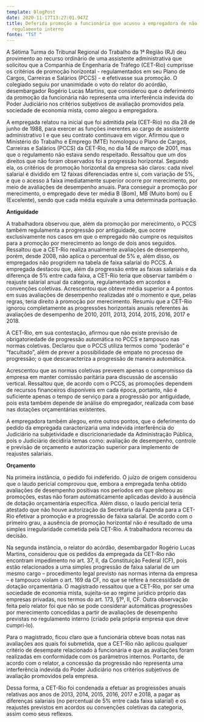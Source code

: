 ```yaml
---
template: BlogPost
date: 2020-11-17T13:27:01.947Z
title: Deferida promoção a funcionária que acusou a empregadora de não cumprir o
  regulamento interno
fonte: "TST "
---
```

A Sétima Turma do Tribunal Regional do Trabalho da 1ª Região (RJ) deu provimento ao recurso ordinário de uma assistente administrativa que solicitou que a Companhia de Engenharia de Tráfego (CET-Rio) cumprisse os critérios de promoção horizontal - regulamentados em seu Plano de Cargos, Carreiras e Salários (PCCS) - e efetivasse sua promoção. O colegiado seguiu por unanimidade o voto do relator do acórdão, desembargador Rogério Lucas Martins, que considerou que o deferimento da promoção da funcionária não representa uma interferência indevida do Poder Judiciário nos critérios subjetivos de avaliação promovidos pela sociedade de economia mista, como alegou a empregadora.

A empregada relatou na inicial que foi admitida pela (CET-Rio) no dia 28 de junho de 1988, para exercer as funções inerentes ao cargo de assistente administrativo I e que seu contrato continuava em vigor. Afirmou que o Ministério do Trabalho e Emprego (MTE) homologou o Plano de Cargos, Carreiras e Salários (PCCS) da CET-Rio, no dia 14 de março de 2001, mas que o regulamento não estava sendo respeitado. Ressaltou que um dos direitos que não foram observados foi a progressão horizontal. Segundo ela, os critérios de promoção horizontal da empresa são claros: cada nível salarial é dividido em 12 faixas diferenciadas entre si, com variação de 5%, e que o acesso à faixa imediatamente superior ocorre por merecimento, por meio de avaliações de desempenho anuais. Para conseguir a promoção por merecimento, o empregado deve ter média B (Bom), MB (Muito bom) ou E (Excelente), sendo que cada média equivale a uma determinada pontuação.

**Antiguidade**

A trabalhadora observou que, além da promoção por merecimento, o PCCS também regulamenta a progressão por antiguidade, que ocorre exclusivamente nos casos em que o empregado não cumpre os requisitos para a promoção por merecimento ao longo de dois anos seguidos. Ressaltou que a CET-Rio realiza anualmente avaliações de desempenho, porém, desde 2008, não aplica o percentual de 5% e, além disso, os empregados não progridem na tabela de faixa salarial do PCCS. A empregada destacou que, além da progressão entre as faixas salariais e da diferença de 5% entre cada faixa, a CET-Rio teria que observar também o reajuste salarial anual da categoria, regulamentado em acordos e convenções coletivas. Acrescentou que obteve média superior a 4 pontos em suas avaliações de desempenho realizadas até o momento e que, pelas regras, teria direito à promoção por merecimento. Resumiu que a CET-Rio ignorou completamente as progressões horizontais anuais referentes às avaliações de desempenho de 2010, 2011, 2013, 2014, 2015, 2016, 2017 e 2018.

A CET-Rio, em sua contestação, afirmou que não existe previsão de obrigatoriedade de progressão automática no PCCS e tampouco nas normas coletivas. Declarou que o PCCS utiliza termos como “poderão” e “facultado”, além de prever a possibilidade de empate no processo de progressão; o que descaracteriza a progressão de maneira automática.

Acrescentou que as normas coletivas preveem apenas o compromisso da empresa em manter comissão paritária para discussão de ascensão vertical. Ressaltou que, de acordo com o PCCS, as promoções dependem de recursos financeiros disponíveis em cada época, portanto, não é suficiente apenas o tempo de serviço para a progressão por antiguidade, pois esta também depende de análise do empregador, realizada com base nas dotações orçamentárias existentes.

A empregadora também alegou, entre outros pontos, que o deferimento do pedido da empregada caracterizaria uma indevida interferência do Judiciário na subjetividade e discricionariedade da Administração Pública, pois o Judiciário decidiria temas como: avaliação de desempenho, controle e previsão de orçamento e autorização superior para implemento de reajustes salariais.

**Orçamento**

Na primeira instância, o pedido foi indeferido. O juízo de origem considerou que o laudo pericial comprovou que, embora a empregada tenha obtido avaliações de desempenho positivas nos períodos em que pleiteou as promoções, estas não foram automaticamente aplicadas devido à ausência de dotação orçamentária específica. Além disso, o laudo pericial teria atestado que não houve autorização da Secretaria da Fazenda para a CET-Rio efetivar a promoção e a progressão de faixa salarial. De acordo com o primeiro grau, a ausência de promoção horizontal não é resultado de uma simples irregularidade cometida pela CET-Rio. A trabalhadora recorreu da decisão.

Na segunda instância, o relator do acórdão, desembargador Rogério Lucas Martins, considerou que os pedidos da empregada da CET-Rio não encontram impedimento no art. 37, II, da Constituição Federal (CF), pois estão relacionados a uma simples progressão de faixa salarial de um mesmo cargo – procedimento legal previsto nas normas interna da empresa – e tampouco violam o art. 169 da CF, no que se refere à necessidade de dotação orçamentária. O magistrado ressaltou que a CET-Rio, por ser uma sociedade de economia mista, sujeita-se ao regime jurídico próprio das empresas privadas, nos termos do art. 173, §1º, II, CF. Outra observação feita pelo relator foi que não se pode considerar automáticas progressões por merecimento concedidas a partir de avaliações de desempenho previstas no regulamento interno (criado pela própria empresa que deve cumpri-lo).

Para o magistrado, ficou claro que a funcionária obteve boas notas nas avaliações aos quais foi submetida, que a CET-Rio não aplicou qualquer critério de desempate relacionado à funcionária e que as avaliações foram realizadas em conformidade com os parâmetros internos. Portanto, de acordo com o relator, a concessão da progressão não representa uma interferência indevida do Poder Judiciário nos critérios subjetivos de avaliação promovidos pela empresa.

Dessa forma, a CET-Rio foi condenada a efetuar as progressões anuais relativas aos anos de 2013, 2014, 2015, 2016, 2017 e 2018, a pagar as diferenças salariais (no percentual de 5% entre cada faixa salarial) e os reajustes previstos em acordos ou convenções coletivas da categoria, assim como seus reflexos.
